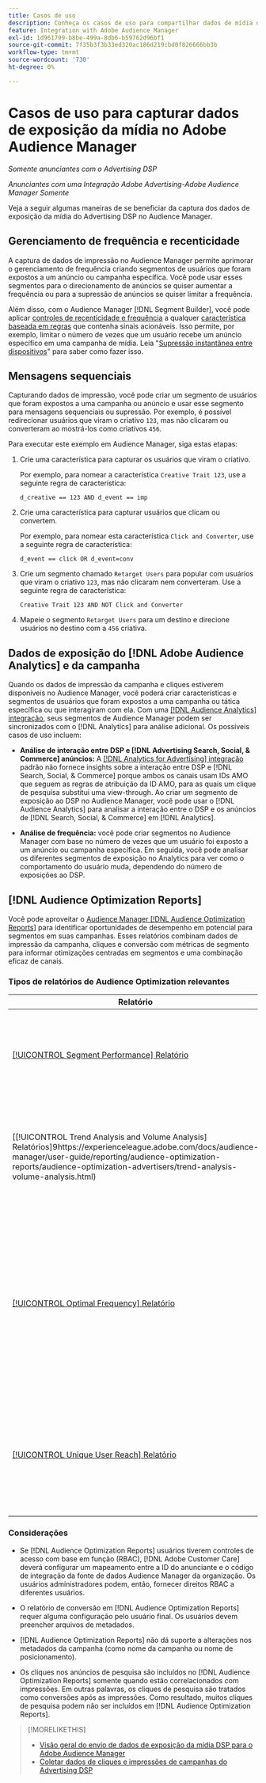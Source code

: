 ```yaml
---
title: Casos de uso
description: Conheça os casos de uso para compartilhar dados de mídia do Advertising DSP com o Audience Manager
feature: Integration with Adobe Audience Manager
exl-id: 1d961799-b8be-499a-8db6-b59762d96bf1
source-git-commit: 7f35b3f3b33ed320ac186d219cbd0f826666bb3b
workflow-type: tm+mt
source-wordcount: '730'
ht-degree: 0%

---
```


# Casos de uso para capturar dados de exposição da mídia no Adobe Audience Manager

*Somente anunciantes com o Advertising DSP*

*Anunciantes com uma Integração Adobe Advertising-Adobe Audience Manager Somente*

Veja a seguir algumas maneiras de se beneficiar da captura dos dados de exposição da mídia do Advertising DSP <!-- ad impression data? --> no Audience Manager.

## Gerenciamento de frequência e recenticidade

A captura de dados de impressão no Audience Manager permite aprimorar o gerenciamento de frequência criando segmentos de usuários que foram expostos a um anúncio ou campanha específica. Você pode usar esses segmentos para o direcionamento de anúncios se quiser aumentar a frequência ou para a supressão de anúncios se quiser limitar a frequência.

Além disso, com o Audience Manager [!DNL Segment Builder], você pode aplicar [controles de recenticidade e frequência](https://experienceleague.adobe.com/docs/audience-manager/user-guide/features/segments/recency-and-frequency.html) a qualquer [característica baseada em regras](https://experienceleague.adobe.com/docs/audience-manager/user-guide/features/traits/trait-builder/create-onboarded-rule-based-traits.html) que contenha sinais acionáveis. Isso permite, por exemplo, limitar o número de vezes que um usuário recebe um anúncio específico em uma campanha de mídia. Leia &quot;[Supressão instantânea entre dispositivos](https://experienceleague.adobe.com/docs/audience-manager/user-guide/features/profile-merge-rules/instant-cross-device-suppression.html)&quot; para saber como fazer isso.<!-- The AM pulled this paragraph verbatim from AEM doc; I change only a word or two. -->

## Mensagens sequenciais

Capturando dados de impressão, você pode criar um segmento de usuários que foram expostos a uma campanha ou anúncio e usar esse segmento para mensagens sequenciais ou supressão. Por exemplo, é possível redirecionar usuários que viram o criativo `123`, mas não clicaram ou converteram ao mostrá-los como criativos `456`.

Para executar este exemplo em Audience Manager, siga estas etapas:<!-- The AM pulled this example/procedure verbatim from AEM doc; I changed only a word or two. -->

1. Crie uma característica para capturar os usuários que viram o criativo.

   Por exemplo, para nomear a característica `Creative Trait 123`, use a seguinte regra de característica:

   ```
   d_creative == 123 AND d_event == imp
   ```

1. Crie uma característica para capturar usuários que clicam ou convertem.

   Por exemplo, para nomear esta característica `Click and Converter`, use a seguinte regra de característica:

   ```
   d_event == click OR d_event=conv
   ```

1. Crie um segmento chamado `Retarget Users` para popular com usuários que viram o criativo `123`, mas não clicaram nem converteram. Use a seguinte regra de característica:

   ```
   Creative Trait 123 AND NOT Click and Converter
   ```

1. Mapeie o segmento `Retarget Users` para um destino e direcione usuários no destino com a `456` criativa.

## Dados de exposição do [!DNL Adobe Audience Analytics] e da campanha

Quando os dados de impressão da campanha e cliques estiverem disponíveis no Audience Manager, você poderá criar características e segmentos de usuários que foram expostos a uma campanha ou tática específica ou que interagiram com ela. Com uma [[!DNL Audience Analytics] integração](https://experienceleague.adobe.com/docs/analytics/integration/audience-analytics/mc-audiences-aam.html), seus segmentos de Audience Manager podem ser sincronizados com o [!DNL Analytics] para análise adicional. Os possíveis casos de uso incluem:

* **Análise de interação entre DSP e [!DNL Advertising Search, Social, & Commerce] anúncios:** A [[!DNL Analytics for Advertising] integração](/help/integrations/analytics/overview.md) padrão não fornece insights sobre a interação entre DSP e [!DNL Search, Social, & Commerce] porque ambos os canais usam IDs AMO que seguem as regras de atribuição da ID AMO, para as quais um clique de pesquisa substitui uma view-through. Ao criar um segmento de exposição ao DSP no Audience Manager, você pode usar o [!DNL Audience Analytics] para analisar a interação entre o DSP e os anúncios de [!DNL Search, Social, & Commerce] em [!DNL Analytics].

* **Análise de frequência:** você pode criar segmentos no Audience Manager com base no número de vezes que um usuário foi exposto a um anúncio ou campanha específica. Em seguida, você pode analisar os diferentes segmentos de exposição no Analytics para ver como o comportamento do usuário muda, dependendo do número de exposições ao DSP.

## [!DNL Audience Optimization Reports]

Você pode aproveitar o [Audience Manager [!DNL Audience Optimization Reports]](https://experienceleague.adobe.com/docs/audience-manager/user-guide/reporting/audience-optimization-reports/audience-optimization-reports.html) para identificar oportunidades de desempenho em potencial para segmentos em suas campanhas. Esses relatórios combinam dados de impressão da campanha, cliques e conversão com métricas de segmento para informar otimizações centradas em segmentos e uma combinação eficaz de canais.

### Tipos de relatórios de Audience Optimization relevantes

| Relatório | Descrição |
| ------ | ----------- |
| [[!UICONTROL Segment Performance] Relatório](https://experienceleague.adobe.com/docs/audience-manager/user-guide/reporting/audience-optimization-reports/audience-optimization-advertisers/segment-performance.html) | Compara segmentos mapeados e não mapeados por impressões e taxas de conversão. |
| [[!UICONTROL Trend Analysis and Volume Analysis] Relatórios]9https://experienceleague.adobe.com/docs/audience-manager/user-guide/reporting/audience-optimization-reports/audience-optimization-advertisers/trend-analysis-volume-analysis.html) | Retorne dados sobre impressões, taxas de click-through e conversões para uma grande variedade de dimensões de publicidade. |
| [[!UICONTROL Optimal Frequency] Relatório](https://experienceleague.adobe.com/docs/audience-manager/user-guide/reporting/audience-optimization-reports/audience-optimization-advertisers/optimal-frequency.html) | Ajuda a descobrir o equilíbrio ideal entre o número de impressões e conversões fornecidas. Ela permite ajustar o número de impressões a serem exibidas antes de começar a ver retornos decrescentes. |
| [[!UICONTROL Unique User Reach] Relatório](https://experienceleague.adobe.com/docs/audience-manager/user-guide/reporting/audience-optimization-reports/audience-optimization-advertisers/unique-user-reach.html) | Um gráfico de bolhas, no qual cada bolha é dimensionada em proporção direta ao número de usuários únicos para a dimensão selecionada. |

### Considerações

* Se [!DNL Audience Optimization Reports] usuários tiverem controles de acesso com base em função (RBAC), [!DNL Adobe Customer Care] deverá configurar um mapeamento entre a ID do anunciante e o código de integração da fonte de dados Audience Manager da organização. Os usuários administradores podem, então, fornecer direitos RBAC a diferentes usuários.

* O relatório de conversão em [!DNL Audience Optimization Reports] requer alguma configuração pelo usuário final. Os usuários devem preencher arquivos de metadados.

* [!DNL Audience Optimization Reports] não dá suporte a alterações nos metadados da campanha (como nome da campanha ou nome de posicionamento).

* Os cliques nos anúncios de pesquisa são incluídos no [!DNL Audience Optimization Reports] somente quando estão correlacionados com impressões. Em outras palavras, os cliques de pesquisa são tratados como conversões após as impressões. Como resultado, muitos cliques de pesquisa podem não ser incluídos em [!DNL Audience Optimization Reports].

>[!MORELIKETHIS]
>
>* [Visão geral do envio de dados de exposição da mídia DSP para o Adobe Audience Manager](overview.md)
>* [Coletar dados de cliques e impressões de campanhas do Advertising DSP](collect.md)
